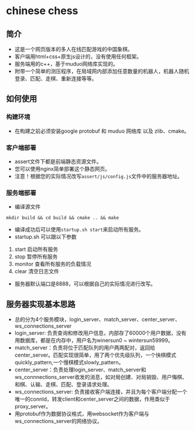 # chinese chess
## 简介
* 这是一个网页版本的多人在线匹配游戏的中国象棋。
* 客户端用html+css+原生js设计的，没有使用任何框架。
* 服务端用的c++，基于muduo网络库实现的。
* 附带一个简单的测压程序，在局域网内部添加任意数量的机器人，机器人随机登录、匹配、走棋、重新连接等等。

## 如何使用

### 构建环境
* 在构建之前必须安装google protobuf 和 muduo 网络库 以及 zlib、cmake。

### 客户端部署
* assert文件下都是前端静态资源文件。
* 您可以使用nginx简单部署这个静态网页。
* 注意！根据您的实际情况改写`assert/js/config.js`文件中的服务器地址。

### 服务端部署
* 编译源文件
```shell
mkdir build && cd build && cmake .. && make
```
* 编译成功后可以使用`startup.sh start`来启动所有服务。
* startup.sh 可以跟以下参数
1. start 启动所有服务
2. stop 暂停所有服务
3. monitor 查看所有服务的负载情况
4. clear 清空日志文件
* 服务器默认端口是8888，可以根据自己的实际情况进行改写。

## 服务器实现基本思路
* 总的分为4个服务模块，login_server、match_server、center_server、ws_connections_server
* login_server: 负责查询和修改用户信息，内部存了60000个用户数据，没有用数据库，都是在内存中，用户名为winersun0 ~ wintersun59999。
* match_server：负责将位于匹配队列的用户两两配对，返回给center_server。匹配实现很简单，用了两个优先级队列，一个快棋模式quickly_pattern,一个慢棋模式slowly_pattern。
* center_server：负责处理login_server、match_server和ws_connnections_server收发的消息，如对局创建、对局销毁、用户悔棋、和棋、认输、走棋、匹配、登录请求处理。
* ws_connections_server: 负责接收客户端连接，并且为每个客户端分配一个唯一的connId，转发client和center_server之间的数据，作用类似于proxy_server。
* 用protobuf作为数据协议格式，用websocket作为客户端与ws_connections_server的网络协议。
